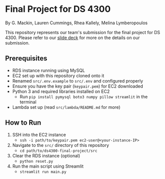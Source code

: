 # Final Project for DS 4300

By G. Mackin, Lauren Cummings, Rhea Kallely, Melina Lymberopoulos

This repository represents our team's submission for the final project for DS 4300. Please refer to our [slide deck](https://docs.google.com/presentation/d/1wYM0O5ZRoPSXxt2dlKo8H95-UUNLBpvNazrBzyEsS5U/edit?usp=sharing) for more on the details on our submission.

## Prerequisites

- RDS instance running using MySQL
- EC2 set up with this repository cloned onto it
- Renamed `src/.env.example` to `src/.env` and configured properly
- Ensure you have the key pair (`keypair.pem`) for EC2 downloaded
- Python 3 and required libraries installed on EC2
  - Run `pip install pymysql boto3 numpy pillow streamlit` in the terminal
- Lambda set up (read `src/lambda/README.md` for more)

## How to Run

1. SSH into the EC2 instance
    - `ssh -i path/to/keypair.pem ec2-user@<your-instance-IP>`
2. Navigate to the `src/` directory of this repository
    - `cd path/to/ds4300-final-project/src`
3. Clear the RDS instance (optional)
    - `python reset.py`
4. Run the main script using Streamlit
    - `streamlit run main.py`